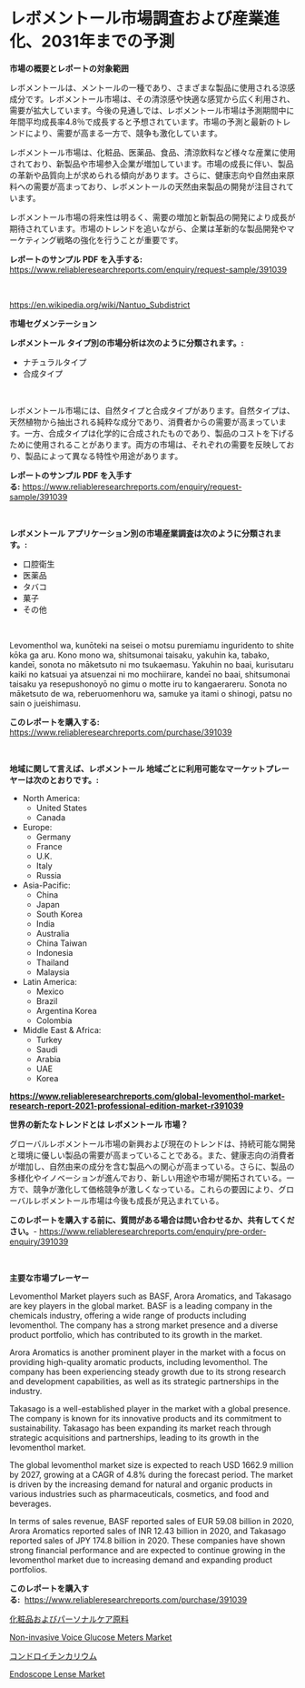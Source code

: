 <p><h1>レボメントール市場調査および産業進化、2031年までの予測</h1></p><p><strong>市場の概要とレポートの対象範囲</strong></p>
<p><p>レボメントールは、メントールの一種であり、さまざまな製品に使用される涼感成分です。レボメントール市場は、その清涼感や快適な感覚から広く利用され、需要が拡大しています。今後の見通しでは、レボメントール市場は予測期間中に年間平均成長率4.8％で成長すると予想されています。市場の予測と最新のトレンドにより、需要が高まる一方で、競争も激化しています。</p><p>レボメントール市場は、化粧品、医薬品、食品、清涼飲料など様々な産業に使用されており、新製品や市場参入企業が増加しています。市場の成長に伴い、製品の革新や品質向上が求められる傾向があります。さらに、健康志向や自然由来原料への需要が高まっており、レボメントールの天然由来製品の開発が注目されています。</p><p>レボメントール市場の将来性は明るく、需要の増加と新製品の開発により成長が期待されています。市場のトレンドを追いながら、企業は革新的な製品開発やマーケティング戦略の強化を行うことが重要です。</p></p>
<p><strong>レポートのサンプル PDF を入手する:</strong> <a href="https://www.reliableresearchreports.com/enquiry/request-sample/391039">https://www.reliableresearchreports.com/enquiry/request-sample/391039</a></p>
<p>&nbsp;</p>
<p><a href="https://en.wikipedia.org/wiki/Nantuo_Subdistrict">https://en.wikipedia.org/wiki/Nantuo_Subdistrict</a></p>
<p><strong>市場セグメンテーション</strong></p>
<p><strong>レボメントール タイプ別の市場分析は次のように分類されます。:</strong></p>
<p><ul><li>ナチュラルタイプ</li><li>合成タイプ</li></ul></p>
<p>&nbsp;</p>
<p><p>レボメントール市場には、自然タイプと合成タイプがあります。自然タイプは、天然植物から抽出される純粋な成分であり、消費者からの需要が高まっています。一方、合成タイプは化学的に合成されたものであり、製品のコストを下げるために使用されることがあります。両方の市場は、それぞれの需要を反映しており、製品によって異なる特性や用途があります。</p></p>
<p><strong>レポートのサンプル PDF を入手する:</strong>&nbsp;<a href="https://www.reliableresearchreports.com/enquiry/request-sample/391039">https://www.reliableresearchreports.com/enquiry/request-sample/391039</a></p>
<p>&nbsp;</p>
<p><strong> レボメントール アプリケーション別の市場産業調査は次のように分類されます。:</strong></p>
<p><ul><li>口腔衛生</li><li>医薬品</li><li>タバコ</li><li>菓子</li><li>その他</li></ul></p>
<p>&nbsp;</p>
<p><p>Levomenthol wa, kunōteki na seisei o motsu puremiamu inguridento to shite kōka ga aru. Kono mono wa, shitsumonai taisaku, yakuhin ka, tabako, kandeī, sonota no māketsuto ni mo tsukaemasu. Yakuhin no baai, kurisutaru kaiki no katsuai ya atsuenzai ni mo mochiirare, kandeī no baai, shitsumonai taisaku ya resepushonoyō no gimu o motte iru to kangaerareru. Sonota no māketsuto de wa, reberuomenhoru wa, samuke ya itami o shinogi, patsu no sain o jueishimasu.</p></p>
<p><strong>このレポートを購入する:</strong>&nbsp; <a href="https://www.reliableresearchreports.com/purchase/391039">https://www.reliableresearchreports.com/purchase/391039</a></p>
<p>&nbsp;</p>
<p><strong>地域に関して言えば、レボメントール 地域ごとに利用可能なマーケットプレーヤーは次のとおりです。:</strong></p>
<p><ul>
    <li>
        North America:
        <ul>
            <li>United States</li>
            <li>Canada</li>
        </ul>
    </li>
    <li>
        Europe:
        <ul>
            <li>Germany</li>
            <li>France</li>
            <li>U.K.</li>
            <li>Italy</li>
            <li>Russia</li>
        </ul>
    </li>
    <li>
        Asia-Pacific:
        <ul>
            <li>China</li>
            <li>Japan</li>
            <li>South Korea</li>
            <li>India</li>
            <li>Australia</li>
            <li>China Taiwan</li>
            <li>Indonesia</li>
            <li>Thailand</li>
            <li>Malaysia</li>
        </ul>
    </li>
    <li>
        Latin America:
        <ul>
            <li>Mexico</li>
            <li>Brazil</li>
            <li>Argentina Korea</li>
            <li>Colombia</li>
        </ul>
    </li>
    <li>
        Middle East & Africa:
        <ul>
            <li>Turkey</li>
            <li>Saudi</li>
            <li>Arabia</li>
            <li>UAE</li>
            <li>Korea</li>
        </ul>
    </li>
    </ul></p>
<p><strong><a href="https://www.reliableresearchreports.com/global-levomenthol-market-research-report-2021-professional-edition-market-r391039">https://www.reliableresearchreports.com/global-levomenthol-market-research-report-2021-professional-edition-market-r391039</a></strong>&nbsp;</p>
<p><strong>世界の新たなトレンドとは レボメントール 市場？</strong></p>
<p><p>グローバルレボメントール市場の新興および現在のトレンドは、持続可能な開発と環境に優しい製品の需要が高まっていることである。また、健康志向の消費者が増加し、自然由来の成分を含む製品への関心が高まっている。さらに、製品の多様化やイノベーションが進んでおり、新しい用途や市場が開拓されている。一方で、競争が激化して価格競争が激しくなっている。これらの要因により、グローバルレボメントール市場は今後も成長が見込まれている。</p></p>
<p><strong>このレポートを購入する前に、質問がある場合は問い合わせるか、共有してください。</strong>- <a href="https://www.reliableresearchreports.com/enquiry/pre-order-enquiry/391039">https://www.reliableresearchreports.com/enquiry/pre-order-enquiry/391039</a></p>
<p>&nbsp;</p>
<p><strong>主要な市場プレーヤー</strong></p>
<p><p>Levomenthol Market players such as BASF, Arora Aromatics, and Takasago are key players in the global market. BASF is a leading company in the chemicals industry, offering a wide range of products including levomenthol. The company has a strong market presence and a diverse product portfolio, which has contributed to its growth in the market.</p><p>Arora Aromatics is another prominent player in the market with a focus on providing high-quality aromatic products, including levomenthol. The company has been experiencing steady growth due to its strong research and development capabilities, as well as its strategic partnerships in the industry.</p><p>Takasago is a well-established player in the market with a global presence. The company is known for its innovative products and its commitment to sustainability. Takasago has been expanding its market reach through strategic acquisitions and partnerships, leading to its growth in the levomenthol market.</p><p>The global levomenthol market size is expected to reach USD 1662.9 million by 2027, growing at a CAGR of 4.8% during the forecast period. The market is driven by the increasing demand for natural and organic products in various industries such as pharmaceuticals, cosmetics, and food and beverages.</p><p>In terms of sales revenue, BASF reported sales of EUR 59.08 billion in 2020, Arora Aromatics reported sales of INR 12.43 billion in 2020, and Takasago reported sales of JPY 174.8 billion in 2020. These companies have shown strong financial performance and are expected to continue growing in the levomenthol market due to increasing demand and expanding product portfolios.</p></p>
<p><strong>このレポートを購入する:</strong>&nbsp;&nbsp;<a href="https://www.reliableresearchreports.com/purchase/391039">https://www.reliableresearchreports.com/purchase/391039</a></p>
<p><p><a href="https://github.com/MosesSpinka1914/Market-Research-Report-List-2/blob/main/6377398175915.md">化粧品およびパーソナルケア原料</a></p><p><a href="https://github.com/khlifeservices/Market-Research-Report-List-1/blob/main/non-invasive-voice-glucose-meters-market.md">Non-invasive Voice Glucose Meters Market</a></p><p><a href="https://github.com/bevdtkn4419963/Market-Research-Report-List-3/blob/main/6388458175914.md">コンドロイチンカリウム</a></p><p><a href="https://github.com/theanastasiyah/Market-Research-Report-List-1/blob/main/endoscope-lense-market.md">Endoscope Lense Market</a></p></p>